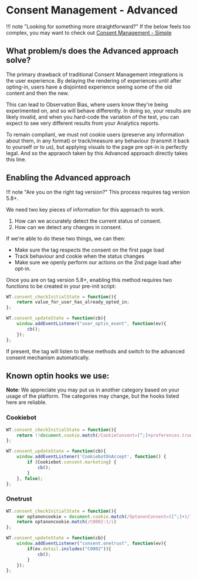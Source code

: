# Consent Management - Advanced

!!! note "Looking for something more straightforward?"
    If the below feels too complex, you may want to check out [Consent Management - Simple](../consent-management-simple)

## What problem/s does the Advanced approach solve?

The primary drawback of traditional Consent Management integrations is the user experience. By delaying the rendering of experiences until after opting-in, users have a disjointed experience seeing some of the old content and then the new.

This can lead to Observation Bias, where users know they're being experimented on, and so will behave differently. In doing so, your results are likely invalid, and when you hard-code the variation of the test, you can expect to see very different results from your Analytics reports.

To remain compliant, we must not cookie users (preserve any information about them, in any format) or track/measure any behaviour (transmit it back to yourself or to us), but applying visuals to the page pre opt-in is perfectly legal. And so the appraoch taken by this Advanced approach directly takes this line.

## Enabling the Advanced approach

!!! note "Are you on the right tag version?"
    This process requires tag version 5.8+.

We need two key pieces of information for this approach to work. 

1. How can we accurately detect the current status of consent. 
2. How can we detect any changes in consent.

If we're able to do these two things, we can then:

- Make sure the tag respects the consent on the first page load
- Track behaviour and cookie when the status changes
- Make sure we openly perform our actions on the 2nd page load after opt-in. 

Once you are on tag version 5.8+, enabling this method requires two functions to be created in your pre-init script:

``` javascript
WT.consent_checkInitialState = function(){
    return value_for_user_has_already_opted_in;
};

WT.consent_updateState = function(cb){
    window.addEventListener("user_optin_event", function(ev){
        cb();
    });
};
```

If present, the tag will listen to these methods and switch to the advanced consent mechanism automatically.

## Known optin hooks we use:

**Note**: We appreciate you may put us in another category based on your usage of the platform. The categories may change, but the hooks listed here are reliable.

### Cookiebot

``` javascript
WT.consent_checkInitialState = function(){
    return !!document.cookie.match(/CookieConsent=[^;]+preferences.true/)
};

WT.consent_updateState = function(cb){
    window.addEventListener('CookiebotOnAccept', function() {
        if (Cookiebot.consent.marketing) {
            cb();
        }
    }, false);
};
```

### Onetrust

``` javascript
WT.consent_checkInitialState = function(){
    var optanoncookie = document.cookie.match(/OptanonConsent=([^;]+)/)[1];
    return optanoncookie.match(/C0002:1/i)
};

WT.consent_updateState = function(cb){
    window.addEventListener("consent.onetrust", function(ev){
        if(ev.detail.includes("C0002")){
            cb();
        }
    });
};
```